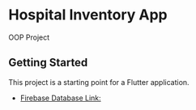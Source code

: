 # Hospital Inventory App

OOP Project

## Getting Started

This project is a starting point for a Flutter application.
- [Firebase Database Link:](https://console.firebase.google.com/project/hospital-inventory-app/firestore/data/~2Fmedicines~2F101)
<!-- A few resources to get you started if this is your first Flutter project:

- [Lab: Write your first Flutter app](https://docs.flutter.dev/get-started/codelab)
- [Cookbook: Useful Flutter samples](https://docs.flutter.dev/cookbook)

For help getting started with Flutter development, view the
[online documentation](https://docs.flutter.dev/), which offers tutorials,
samples, guidance on mobile development, and a full API reference. -->
